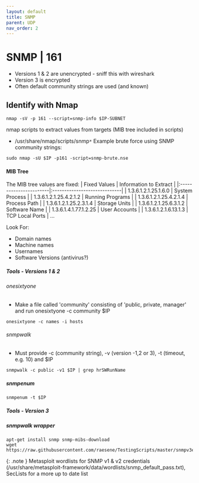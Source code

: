 ```yaml
---
layout: default
title: SNMP
parent: UDP
nav_order: 2
---
```

# SNMP | 161
- Versions 1 & 2 are unencrypted - sniff this with wireshark
- Version 3 is encrypted
- Often default community strings are used (and known)

## Identify with Nmap
```
nmap -sV -p 161 --script=snmp-info $IP-SUBNET
```

nmap scripts to extract values from targets (MIB tree included in scripts)
- /usr/share/nmap/scripts/snmp`*`
Example brute force using SNMP community strings:
```
sudo nmap -sU $IP -p161 -script=snmp-brute.nse
```
#### MIB Tree
The MIB tree values are fixed:
| Fixed Values           | Information to Extract       |
|:-----------------------|:-----------------------------|
| 1.3.6.1.2.1.25.1.6.0   | System Process               |
| 1.3.6.1.2.1.25.4.2.1.2 | Running Programs             |
| 1.3.6.1.2.1.25.4.2.1.4 | Process Path                 |
| 1.3.6.1.2.1.25.2.3.1.4 | Storage Units                |
| 1.3.6.1.2.1.25.6.3.1.2 | Software Name                |
| 1.3.6.1.4.1.77.1.2.25  | User Accounts                |
| 1.3.6.1.2.1.6.13.1.3   | TCP Local Ports              |
...

Look For:
- Domain names
- Machine names
- Usernames
- Software Versions (antivirus?)

##### Tools - Versions 1 & 2
###### onesixtyone
- Make a file called 'community' consisting of 'public, private, manager' and run onesixtyone -c community $IP
```
onesixtyone -c names -i hosts
```
###### snmpwalk
- Must provide -c (community string), -v (version -1,2 or 3), -t (timeout, e.g. 10) and $IP
```
snmpwalk -c public -v1 $IP | grep hrSWRunName
```
##### snmpenum
```
snmpenum -t $IP
```
##### Tools - Version 3
##### snmpwalk wrapper
```
apt-get install snmp snmp-mibs-download
wget https://raw.githubusercontent.com/raesene/TestingScripts/master/snmpv3enum.rb
```

{: .note }
Metasploit wordlists for SNMP v1 & v2 credentials (/usr/share/metasploit-framework/data/wordlists/snmp_default_pass.txt), SecLists for a more up to date list
